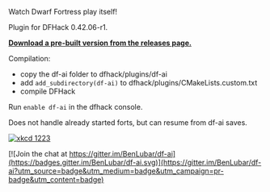 Watch Dwarf Fortress play itself!

Plugin for DFHack 0.42.06-r1.

**[Download a pre-built version from the releases page.](https://github.com/BenLubar/df-ai/releases)**

Compilation:

- copy the df-ai folder to dfhack/plugins/df-ai
- add `add_subdirectory(df-ai)` to dfhack/plugins/CMakeLists.custom.txt
- compile DFHack

Run `enable df-ai` in the dfhack console.

Does not handle already started forts, but can resume from df-ai saves.

[![xkcd 1223](http://imgs.xkcd.com/comics/dwarf_fortress.png "I may be the kind of person who wastes a year implementing a Turing-complete computer in Dwarf Fortress, but that makes you the kind of person who wastes ten more getting that computer to run Minecraft.")](http://xkcd.com/1223/)


[![Join the chat at https://gitter.im/BenLubar/df-ai](https://badges.gitter.im/BenLubar/df-ai.svg)](https://gitter.im/BenLubar/df-ai?utm_source=badge&utm_medium=badge&utm_campaign=pr-badge&utm_content=badge)
